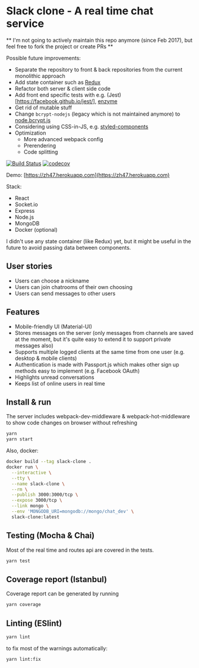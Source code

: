 Slack clone - A real time chat service
======================================

** I'm not going to actively maintain this repo anymore (since Feb 2017), but feel free to fork the project or create PRs **

Possible future improvements:
* Separate the repository to front & back repositories from the current monolithic approach
* Add state container such as [Redux](https://redux.js.org)
* Refactor both server & client side code
* Add front end specific tests with e.g. (Jest)[https://facebook.github.io/jest/], [enzyme](http://airbnb.io/enzyme/)
* Get rid of mutable stuff
* Change `bcrypt-nodejs` (legacy which is not maintained anymore) to [node.bcrypt.js](https://github.com/kelektiv/node.bcrypt.js)
* Considering using CSS-in-JS, e.g. [styled-components](https://styled-components.com)
* Optimization
  * More advanced webpack config
  * Prerendering
  * Code splitting
  
[![Build Status](https://travis-ci.org/avrj/slack-clone.svg?branch=master)](https://travis-ci.org/avrj/slack-clone) [![codecov](https://codecov.io/gh/avrj/slack-clone/branch/master/graph/badge.svg?token=ettfcfGuOA)](https://codecov.io/gh/avrj/slack-clone)

Demo: [https://zh47.herokuapp.com](https://zh47.herokuapp.com)

Stack:

- React
- Socket.io
- Express
- Node.js
- MongoDB
- Docker (optional)

I didn't use any state container (like Redux) yet, but it might be useful in the future to avoid passing data between components.

User stories
------------

- Users can choose a nickname
- Users can join chatrooms of their own choosing
- Users can send messages to other users

Features
--------

- Mobile-friendly UI (Material-UI)
- Stores messages on the server (only messages from channels are saved at the moment, but it's quite easy to extend it to support private messages also)
- Supports multiple logged clients at the same time from one user (e.g. desktop & mobile clients)
- Authentication is made with Passport.js which makes other sign up methods easy to implement (e.g. Facebook OAuth)
- Highlights unread conversations
- Keeps list of online users in real time

Install & run
-------------

The server includes webpack-dev-middleware & webpack-hot-middleware to show code changes on browser without refreshing

```bash
yarn
yarn start
```

Also, docker:

```bash
docker build --tag slack-clone .
docker run \
  --interactive \
  --tty \
  --name slack-clone \
  --rm \
  --publish 3000:3000/tcp \
  --expose 3000/tcp \
  --link mongo \
  --env 'MONGODB_URI=mongodb://mongo/chat_dev' \
  slack-clone:latest
```

Testing (Mocha & Chai)
--------

Most of the real time and routes api are covered in the tests.

```bash
yarn test
```

Coverage report (Istanbul)
--------

Coverage report can be generated by running

```bash
yarn coverage
```

Linting (ESlint)
--------

```bash
yarn lint
```

to fix most of the warnings automatically:

```bash
yarn lint:fix
```
